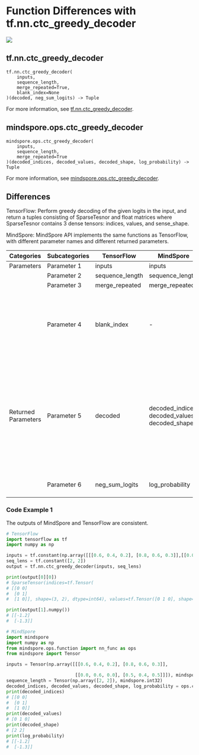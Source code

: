 # Function Differences with tf.nn.ctc_greedy_decoder

<a href="https://gitee.com/mindspore/docs/blob/r2.0/docs/mindspore/source_en/note/api_mapping/tensorflow_diff/ctc_greedy_decoder.md" target="_blank"><img src="https://mindspore-website.obs.cn-north-4.myhuaweicloud.com/website-images/r2.0/resource/_static/logo_source_en.png"></a>

## tf.nn.ctc_greedy_decoder

```text
tf.nn.ctc_greedy_decoder(
    inputs,
    sequence_length,
    merge_repeated=True,
    blank_index=None
)(decoded, neg_sum_logits) -> Tuple
```

For more information, see [tf.nn.ctc_greedy_decoder](https://tensorflow.google.cn/versions/r2.6/api_docs/python/tf/nn/ctc_greedy_decoder).

## mindspore.ops.ctc_greedy_decoder

```text
mindspore.ops.ctc_greedy_decoder(
    inputs,
    sequence_length,
    merge_repeated=True
)(decoded_indices, decoded_values, decoded_shape, log_probability) -> Tuple
```

For more information, see [mindspore.ops.ctc_greedy_decoder](https://www.mindspore.cn/docs/en/r2.0/api_python/ops/mindspore.ops.ctc_greedy_decoder.html).

## Differences

TensorFlow: Perform greedy decoding of the given logits in the input, and return a tuples consisting of SparseTesnor and float matrices where SparseTesnor contains 3 dense tensors: indices, values, and sense_shape.

MindSpore: MindSpore API implements the same functions as TensorFlow, with different parameter names and different returned parameters.

| Categories | Subcategories |TensorFlow | MindSpore | Differences |
| --- | --- | --- | --- |---|
|Parameters | Parameter 1 | inputs | inputs        | -           |
|  | Parameter 2 | sequence_length       | sequence_length         | - |
|  | Parameter 3 | merge_repeated       | merge_repeated         | - |
|  | Parameter 4 | blank_index       | -         | Define the class index used for blank labels. The default value for Tensorflow is None, and the operator is used in the same way as MindSpore. |
|Returned Parameters| Parameter 5 | decoded       | decoded_indices, decoded_values, decoded_shape          | TensorFlow decoded is SparseTesnor, which contains three dense tensor, indices, values, sense_shape, corresponding to three outputs of MindSpore decoded_indices, decoded_values, and decoded_shape  |
|  | Parameter 6 | neg_sum_logits       | log_probability          | Same function, different parameter names |

### Code Example 1

The outputs of MindSpore and TensorFlow are consistent.

```python
# TensorFlow
import tensorflow as tf
import numpy as np

inputs = tf.constant(np.array([[[0.6, 0.4, 0.2], [0.8, 0.6, 0.3]],[[0.0, 0.6, 0.0], [0.5, 0.4, 0.5]]]), dtype=tf.float32)
seq_lens = tf.constant([2, 2])
output = tf.nn.ctc_greedy_decoder(inputs, seq_lens)

print(output[0][0])
# SparseTensor(indices=tf.Tensor(
# [[0 0]
#  [0 1]
#  [1 0]], shape=(3, 2), dtype=int64), values=tf.Tensor([0 1 0], shape=(3,), dtype=int64), dense_shape=tf.Tensor([2 2], shape=(2,), dtype=int64))

print(output[1].numpy())
# [[-1.2]
#  [-1.3]]

# MindSpore
import mindspore
import numpy as np
from mindspore.ops.function import nn_func as ops
from mindspore import Tensor

inputs = Tensor(np.array([[[0.6, 0.4, 0.2], [0.8, 0.6, 0.3]],

                          [[0.0, 0.6, 0.0], [0.5, 0.4, 0.5]]]), mindspore.float32)
sequence_length = Tensor(np.array([2, 2]), mindspore.int32)
decoded_indices, decoded_values, decoded_shape, log_probability = ops.ctc_greedy_decoder(inputs, sequence_length)
print(decoded_indices)
# [[0 0]
#  [0 1]
#  [1 0]]
print(decoded_values)
# [0 1 0]
print(decoded_shape)
# [2 2]
print(log_probability)
# [[-1.2]
#  [-1.3]]
```
